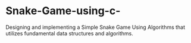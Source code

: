 # Snake-Game-using-c-
Designing and implementing a Simple Snake Game Using Algorithms that utilizes  fundamental data structures and algorithms.
